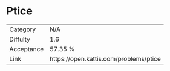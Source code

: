 # Ptice

<table>
    <tr>
        <td>Category</td>
        <td>N/A</td>
    </tr>
    <tr>
        <td>Diffulty</td>
        <td>1.6</td>
    </tr>
    <tr>
        <td>Acceptance</td>
        <td>57.35 %</td>
    </tr>
    <tr>
        <td>Link</td>
        <td>https://open.kattis.com/problems/ptice</td>
    </tr>
</table>